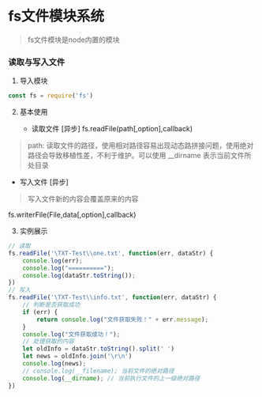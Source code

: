 # fs文件模块系统

> fs文件模块是node内置的模块

### 读取与写入文件

1. 导入模块

```js
const fs = require('fs')
```

2. 基本使用

   - 读取文件 [异步]
  fs.readFile(path[,option],callback)

  > path: 读取文件的路径，使用相对路径容易出现动态路拼接问题，使用绝对路径会导致移植性差，不利于维护。可以使用 __dirname  表示当前文件所处目录

   - 写入文件 [异步]

  > 写入文件新的内容会覆盖原来的内容

  fs.writerFile(File,data[,option],callback)

3. 实例展示

```js
// 读取
fs.readFile('\TXT-Test\\one.txt', function(err, dataStr) {
    console.log(err);
    console.log("==========");
    console.log(dataStr.toString());
})
// 写入
fs.readFile('\TXT-Test\\info.txt', function(err, dataStr) {
    // 判断是否获取成功
    if (err) {
        return console.log("文件获取失败！" + err.message);
    }
    console.log("文件获取成功！");
    // 处理获取的内容
    let oldInfo = dataStr.toString().split(' ')
    let news = oldInfo.join('\r\n')
    console.log(news);
    // console.log(__filename); 当前文件的绝对路径
    console.log(__dirname); // 当前执行文件的上一级绝对路径
})
```

